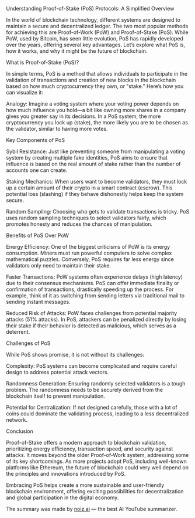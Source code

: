 Understanding Proof-of-Stake (PoS) Protocols: A Simplified Overview



In the world of blockchain technology, different systems are designed to maintain a secure and decentralized ledger. The two most popular methods for achieving this are Proof-of-Work (PoW) and Proof-of-Stake (PoS). While PoW, used by Bitcoin, has seen little evolution, PoS has rapidly developed over the years, offering several key advantages. Let’s explore what PoS is, how it works, and why it might be the future of blockchain.



What is Proof-of-Stake (PoS)?



In simple terms, PoS is a method that allows individuals to participate in the validation of transactions and creation of new blocks in the blockchain based on how much cryptocurrency they own, or "stake." Here’s how you can visualize it:



Analogy: Imagine a voting system where your voting power depends on how much influence you hold—a bit like owning more shares in a company gives you greater say in its decisions. In a PoS system, the more cryptocurrency you lock up (stake), the more likely you are to be chosen as the validator, similar to having more votes.

Key Components of PoS



Sybil Resistance: Just like preventing someone from manipulating a voting system by creating multiple fake identities, PoS aims to ensure that influence is based on the real amount of stake rather than the number of accounts one can create.



Staking Mechanics: When users want to become validators, they must lock up a certain amount of their crypto in a smart contract (escrow). This potential loss (slashing) if they behave dishonestly helps keep the system secure.



Random Sampling: Choosing who gets to validate transactions is tricky. PoS uses random sampling techniques to select validators fairly, which promotes honesty and reduces the chances of manipulation.



Benefits of PoS Over PoW



Energy Efficiency: One of the biggest criticisms of PoW is its energy consumption. Miners must run powerful computers to solve complex mathematical puzzles. Conversely, PoS requires far less energy since validators only need to maintain their stake.



Faster Transactions: PoW systems often experience delays (high latency) due to their consensus mechanisms. PoS can offer immediate finality or confirmation of transactions, drastically speeding up the process. For example, think of it as switching from sending letters via traditional mail to sending instant messages.



Reduced Risk of Attacks: PoW faces challenges from potential majority attacks (51% attacks). In PoS, attackers can be penalized directly by losing their stake if their behavior is detected as malicious, which serves as a deterrent.



Challenges of PoS



While PoS shows promise, it is not without its challenges:



Complexity: PoS systems can become complicated and require careful design to address potential attack vectors.

Randomness Generation: Ensuring randomly selected validators is a tough problem. The randomness needs to be securely derived from the blockchain itself to prevent manipulation.

Potential for Centralization: If not designed carefully, those with a lot of coins could dominate the validating process, leading to a less decentralized network.

Conclusion



Proof-of-Stake offers a modern approach to blockchain validation, prioritizing energy efficiency, transaction speed, and security against attacks. It moves beyond the older Proof-of-Work system, addressing some of its key shortcomings. As more projects adopt PoS, including well-known platforms like Ethereum, the future of blockchain could very well depend on the principles and innovations introduced by PoS.



Embracing PoS helps create a more sustainable and user-friendly blockchain environment, offering exciting possibilities for decentralization and global participation in the digital economy.

The summary was made by [noiz.ai](https://noiz.ai) — the best AI YouTube summarizer.